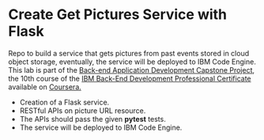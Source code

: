 # Create Get Pictures Service with Flask

Repo to build a service that gets pictures from past events stored in cloud object storage, eventually, the service will be deployed to IBM Code Engine. 
This lab is part of the [Back-end Application Development Capstone Project](https://www.coursera.org/learn/backend-development-capstone-project?specialization=ibm-backend-development), the 10th course of the [IBM Back-End Development Professional Certificate](https://www.coursera.org/professional-certificates/ibm-backend-development) available on [Coursera.](https://www.coursera.org/)


- Creation of a Flask service.
- RESTful APIs on picture URL resource.
- The APIs should pass the given **pytest** tests.
- The service will be deployed to IBM Code Engine.
